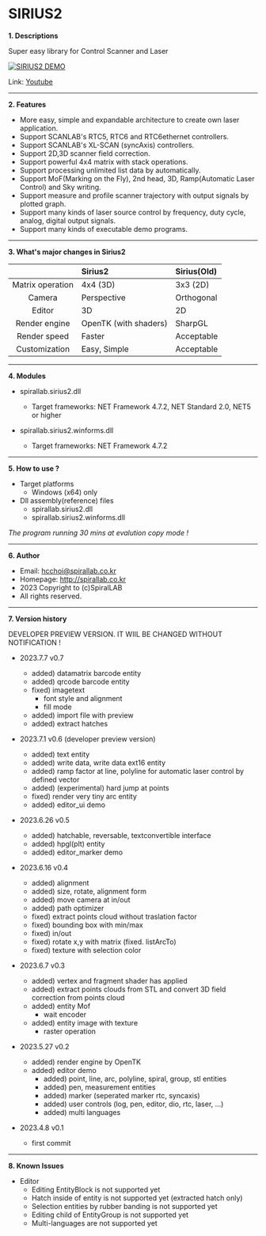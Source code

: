 # SIRIUS2 

**1. Descriptions**

 Super easy library for Control Scanner and Laser

[![SIRIUS2 DEMO](http://img.youtube.com/vi/3Y3fzXr54gQ/0.jpg)](http://www.youtube.com/watch?v=3Y3fzXr54gQ "SIRIUS2 DEMO")

Link: [Youtube](http://www.youtube.com/watch?v=3Y3fzXr54gQ)


----


**2. Features**

 - More easy, simple and expandable architecture to create own laser application.
 - Support SCANLAB's RTC5, RTC6 and RTC6ethernet controllers.
 - Support SCANLAB's XL-SCAN (syncAxis) controllers.
 - Support 2D,3D scanner field correction.
 - Support powerful 4x4 matrix with stack operations.
 - Support processing unlimited list data by automatically.
 - Support MoF(Marking on the Fly), 2nd head, 3D, Ramp(Automatic Laser Control) and Sky writing.
 - Support measure and profile scanner trajectory with output signals by plotted graph.
 - Support many kinds of laser source control by frequency, duty cycle, analog, digital output signals.
 - Support many kinds of executable demo programs.


----


**3. What's major changes in Sirius2**

|                       |                         Sirius2                       |      Sirius(Old)       |
| :--------------------:|:------------------------------------------------------|:-----------------------|
| Matrix operation      |4x4 (3D)                                               |3x3 (2D)                |
| Camera                |Perspective                                            |Orthogonal              |
| Editor                |3D                                                     |2D                      |
| Render engine         |OpenTK (with shaders)                                  |SharpGL                 |
| Render speed          |Faster                                                 |Acceptable              |
| Customization         |Easy, Simple                                           |Acceptable              |


----


**4. Modules**

 - spirallab.sirius2.dll
    - Target frameworks: NET Framework 4.7.2, NET Standard 2.0, NET5 or higher 

 - spirallab.sirius2.winforms.dll
    - Target frameworks: NET Framework 4.7.2


----


**5. How to use ?**

 - Target platforms
    - Windows (x64) only
 - Dll assembly(reference) files
    - spirallab.sirius2.dll 
	- spirallab.sirius2.winforms.dll

 *The program running 30 mins at evalution copy mode !*

  
----


**6. Author**
 
 - Email: hcchoi@spirallab.co.kr
 - Homepage: http://spirallab.co.kr
 - 2023 Copyright to (c)SpiralLAB
 - All rights reserved.
 

----


**7. Version history**


DEVELOPER PREVIEW VERSION. IT WIIL BE CHANGED WITHOUT NOTIFICATION !


* 2023.7.7 v0.7
  - added) datamatrix barcode entity
  - added) qrcode barcode entity
  - fixed) imagetext 
     - font style and alignment
     - fill mode
  - added) import file with preview
  - added) extract hatches 

* 2023.7.1 v0.6 (developer preview version) 
  - added) text entity 
  - added) write data, write data ext16 entity
  - added) ramp factor at line, polyline for automatic laser control by defined vector
  - added) (experimental) hard jump at points 
  - fixed) render very tiny arc entity
  - added) editor_ui demo

* 2023.6.26 v0.5
  - added) hatchable, reversable, textconvertible interface
  - added) hpgl(plt) entity
  - added) editor_marker demo

* 2023.6.16 v0.4
  - added) alignment 
  - added) size, rotate, alignment form
  - added) move camera at in/out
  - added) path optimizer
  - fixed) extract points cloud without traslation factor
  - fixed) bounding box with min/max
  - fixed) in/out 
  - fixed) rotate x,y with matrix (fixed. listArcTo)
  - fixed) texture with selection color

* 2023.6.7 v0.3
  - added) vertex and fragment shader has applied
  - added) extract points clouds from STL and convert 3D field correction from points cloud
  - added) entity Mof 
     - wait encoder 
  - added) entity image with texture
     -  raster operation 

* 2023.5.27 v0.2
   - added) render engine by OpenTK
   - added) editor demo
      - added) point, line, arc, polyline, spiral, group, stl entities
      - added) pen, measurement entities
      - added) marker (seperated marker rtc, syncaxis)
      - added) user controls (log, pen, editor, dio, rtc, laser, ...)
      - added) multi languages

* 2023.4.8 v0.1
   - first commit 
  

----


**8. Known Issues**

* Editor
  - Editing EntityBlock is not supported yet
  - Hatch inside of entity is not supported yet (extracted hatch only)
  - Selection entities by rubber banding is not supported yet
  - Editing child of EntityGroup is not supported yet
  - Multi-languages are not supported yet

   
